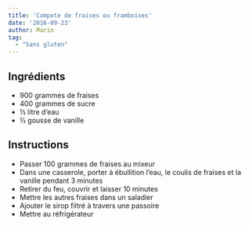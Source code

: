 ```yaml
---
title: 'Compote de fraises ou framboises'
date: '2016-09-23'
author: Marin
tag: 
  - "Sans gluten"
---
```

## Ingrédients
- 900 grammes de fraises
- 400 grammes de sucre
- ½ litre d’eau
- ½ gousse de vanille

## Instructions
- Passer 100 grammes de fraises au mixeur
- Dans une casserole, porter à ébullition l’eau, le coulis de fraises et la vanille pendant 3 minutes
- Retirer du feu, couvrir et laisser 10 minutes
- Mettre les autres fraises dans un saladier
- Ajouter le sirop filtré à travers une passoire
- Mettre au réfrigérateur

